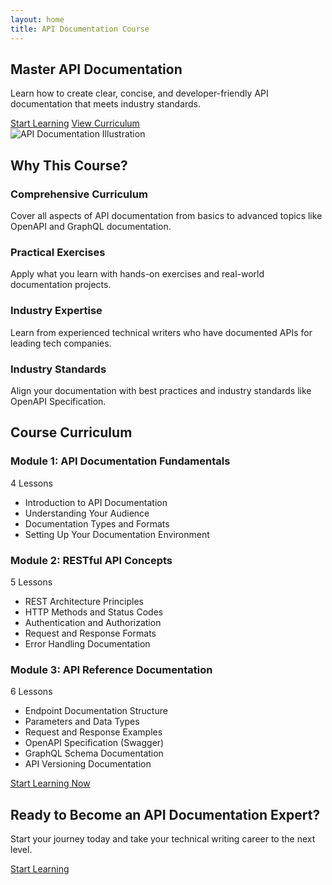 ```yaml
---
layout: home
title: API Documentation Course
---
```


<!-- Hero Section -->
<section class="hero-section">
    <div class="container">
        <div class="hero-content">
            <h1 class="hero-title">Master API Documentation</h1>
            <p class="hero-description">Learn how to create clear, concise, and developer-friendly API documentation that meets industry standards.</p>
            <div class="hero-buttons">
                <a href="{{ '/documentation.html' | relative_url }}" class="btn btn-primary btn-large">Start Learning</a>
                <a href="#curriculum" class="btn btn-secondary btn-large">View Curriculum</a>
            </div>
        </div>
        <div class="hero-image">
            <img src="{{ "/assets/images/api-docs-hero.svg" | relative_url }}" alt="API Documentation Illustration">
        </div>
    </div>
</section>

<!-- Features Section -->
<section class="features-section">
    <div class="container">
        <h2 class="section-title">Why This Course?</h2>
        <div class="features-grid">
            <div class="feature-card">
                <i class="fas fa-book-reader feature-icon"></i>
                <h3 class="feature-title">Comprehensive Curriculum</h3>
                <p class="feature-description">Cover all aspects of API documentation from basics to advanced topics like OpenAPI and GraphQL documentation.</p>
            </div>
            <div class="feature-card">
                <i class="fas fa-laptop-code feature-icon"></i>
                <h3 class="feature-title">Practical Exercises</h3>
                <p class="feature-description">Apply what you learn with hands-on exercises and real-world documentation projects.</p>
            </div>
            <div class="feature-card">
                <i class="fas fa-industry feature-icon"></i>
                <h3 class="feature-title">Industry Expertise</h3>
                <p class="feature-description">Learn from experienced technical writers who have documented APIs for leading tech companies.</p>
            </div>
            <div class="feature-card">
                <i class="fas fa-check-circle feature-icon"></i>
                <h3 class="feature-title">Industry Standards</h3>
                <p class="feature-description">Align your documentation with best practices and industry standards like OpenAPI Specification.</p>
            </div>
        </div>
    </div>
</section>

<!-- Curriculum Section -->
<section id="curriculum" class="curriculum-section">
    <div class="container">
        <h2 class="section-title">Course Curriculum</h2>
        <div class="curriculum-list">
            <div class="curriculum-item">
                <div class="curriculum-header">
                    <h3 class="module-title">Module 1: API Documentation Fundamentals</h3>
                    <span class="module-lessons">4 Lessons</span>
                </div>
                <div class="curriculum-content">
                    <ul class="lessons-list">
                        <li>Introduction to API Documentation</li>
                        <li>Understanding Your Audience</li>
                        <li>Documentation Types and Formats</li>
                        <li>Setting Up Your Documentation Environment</li>
                    </ul>
                </div>
            </div>
            <div class="curriculum-item">
                <div class="curriculum-header">
                    <h3 class="module-title">Module 2: RESTful API Concepts</h3>
                    <span class="module-lessons">5 Lessons</span>
                </div>
                <div class="curriculum-content">
                    <ul class="lessons-list">
                        <li>REST Architecture Principles</li>
                        <li>HTTP Methods and Status Codes</li>
                        <li>Authentication and Authorization</li>
                        <li>Request and Response Formats</li>
                        <li>Error Handling Documentation</li>
                    </ul>
                </div>
            </div>
            <div class="curriculum-item">
                <div class="curriculum-header">
                    <h3 class="module-title">Module 3: API Reference Documentation</h3>
                    <span class="module-lessons">6 Lessons</span>
                </div>
                <div class="curriculum-content">
                    <ul class="lessons-list">
                        <li>Endpoint Documentation Structure</li>
                        <li>Parameters and Data Types</li>
                        <li>Request and Response Examples</li>
                        <li>OpenAPI Specification (Swagger)</li>
                        <li>GraphQL Schema Documentation</li>
                        <li>API Versioning Documentation</li>
                    </ul>
                </div>
            </div>
        </div>
        <div class="curriculum-cta">
            <a href="{{ '/documentation.html' | relative_url }}" class="btn btn-primary">Start Learning Now</a>
        </div>
    </div>
</section>

<!-- CTA Section -->
<section class="cta-section">
    <div class="container">
        <div class="cta-content">
            <h2 class="cta-title">Ready to Become an API Documentation Expert?</h2>
            <p class="cta-description">Start your journey today and take your technical writing career to the next level.</p>
            <a href="{{ '/documentation.html' | relative_url }}" class="btn btn-primary btn-large">Start Learning</a>
        </div>
    </div>
</section> 

<script async src="https://pagead2.googlesyndication.com/pagead/js/adsbygoogle.js?client=ca-pub-7149683584202371"
      crossorigin="anonymous"></script>
  <!-- AddTitleOne -->
  <ins class="adsbygoogle"
      style="display:block"
      data-ad-client="ca-pub-7149683584202371"
      data-ad-slot="7422872052"
      data-ad-format="auto"
      data-full-width-responsive="true"></ins>
  <script>
      (adsbygoogle = window.adsbygoogle || []).push({});
  </script>